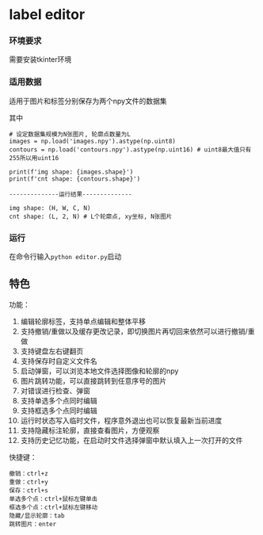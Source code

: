 # label editor

### 环境要求

需要安装tkinter环境

### 适用数据

适用于图片和标签分别保存为两个npy文件的数据集

其中

```
# 设定数据集规模为N张图片, 轮廓点数量为L
images = np.load('images.npy').astype(np.uint8)
contours = np.load('contours.npy').astype(np.uint16) # uint8最大值只有255所以用uint16

print(f'img shape: {images.shape}')
print(f'cnt shape: {contours.shape}')

--------------运行结果--------------

img shape: (H, W, C, N)
cnt shape: (L, 2, N) # L个轮廓点, xy坐标, N张图片
```

### 运行

在命令行输入`python editor.py`启动

## 特色

功能：

1. 编辑轮廓标签，支持单点编辑和整体平移
3. 支持撤销/重做以及缓存更改记录，即切换图片再切回来依然可以进行撤销/重做
4. 支持键盘左右键翻页
5. 支持保存时自定义文件名
6. 启动弹窗，可以浏览本地文件选择图像和轮廓的npy
7. 图片跳转功能，可以直接跳转到任意序号的图片
8. 对错误进行检查、弹窗
9. 支持单选多个点同时编辑
10. 支持框选多个点同时编辑
11. 运行时状态写入临时文件，程序意外退出也可以恢复最新当前进度
12. 支持隐藏标注轮廓，直接查看图片，方便观察
13. 支持历史记忆功能，在启动时文件选择弹窗中默认填入上一次打开的文件

快捷键：

```
撤销：ctrl+z
重做：ctrl+y
保存：ctrl+s
单选多个点：ctrl+鼠标左键单击
框选多个点：ctrl+鼠标左键移动
隐藏/显示轮廓：tab
跳转图片：enter
```

